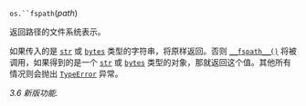 `os.``fspath`(*path*)

返回路径的文件系统表示。

如果传入的是 [`str`](https://docs.python.org/zh-cn/3/library/stdtypes.html#str) 或 [`bytes`](https://docs.python.org/zh-cn/3/library/stdtypes.html#bytes) 类型的字符串，将原样返回。否则 [`__fspath__()`](https://docs.python.org/zh-cn/3/library/os.html#os.PathLike.__fspath__) 将被调用，如果得到的是一个 [`str`](https://docs.python.org/zh-cn/3/library/stdtypes.html#str) 或 [`bytes`](https://docs.python.org/zh-cn/3/library/stdtypes.html#bytes) 类型的对象，那就返回这个值。其他所有情况则会抛出 [`TypeError`](https://docs.python.org/zh-cn/3/library/exceptions.html#TypeError) 异常。

*3.6 新版功能.*